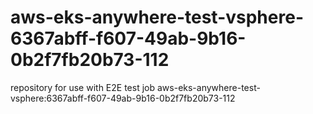 # aws-eks-anywhere-test-vsphere-6367abff-f607-49ab-9b16-0b2f7fb20b73-112
repository for use with E2E test job aws-eks-anywhere-test-vsphere:6367abff-f607-49ab-9b16-0b2f7fb20b73-112
